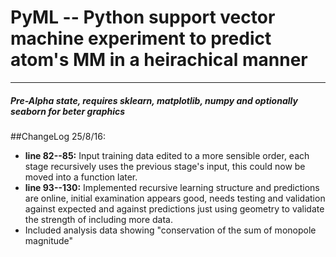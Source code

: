 # PyML -- Python support vector machine experiment to predict atom's MM in a heirachical manner
-------

##### Pre-Alpha state, requires sklearn, matplotlib, numpy and optionally seaborn for beter graphics

##ChangeLog 25/8/16:
* **line 82--85:** Input training data edited to a more sensible order, each stage recursively uses the previous stage's input, this could now be moved into a function later.
* **line 93--130:** Implemented recursive learning structure and predictions are online, initial examination appears good, needs testing and validation against expected and against predictions just using geometry to validate the strength of including more data.
* Included analysis data showing "conservation of the sum of monopole magnitude"
